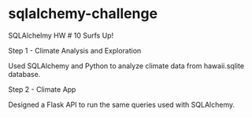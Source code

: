 # sqlalchemy-challenge
SQLAlchelmy HW # 10
Surfs Up!

Step 1 - Climate Analysis and Exploration

Used SQLAlchemy and Python to analyze climate data from hawaii.sqlite database.


Step 2 - Climate App

Designed a Flask API to run the same queries used with SQLAlchemy.


